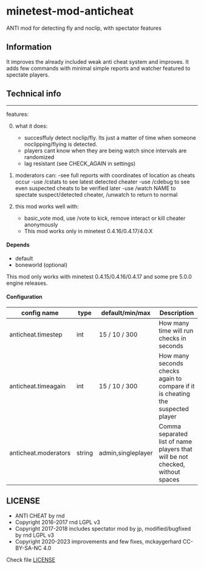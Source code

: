 minetest-mod-anticheat
======================

ANTI mod for detecting fly and noclip, with spectator features

Information
-----------

It improves the already included weak anti cheat system and improves. It adds 
few commands with minimal simple reports and watcher featured to spectate players.

## Technical info
-----------------

features:

0. what it does:
	- succesffuly detect noclip/fly. Its just a matter of time when someone noclipping/flying is detected.
	- players cant know when they are being watch since intervals are randomized
	- lag resistant (see CHECK_AGAIN in settings)

1. moderators can:
	-see full reports with coordinates of location as cheats occur
	-use /cstats to see latest detected cheater
	-use /cdebug to see even suspected cheats to be verified later
	-use /watch NAME to spectate suspect/detected cheater, /unwatch to return to normal

2. this mod works well with:
	- basic_vote mod, use /vote to kick, remove interact or kill cheater anonymously
	- This mod works only in minetest 0.4.16/0.4.17/4.0.X

#### Depends

* default
* boneworld (optional)

This mod only works with minetest 0.4.15/0.4.16/0.4.17 and some pre 5.0.0 engine releases.

#### Configuration

| config name          | type   | default/min/max    | Description                               |
| -------------------- | ------ | ------------------ | ----------------------------------------- |
| anticheat.timestep   | int    | 15 /  10 /  300    | How many time will run checks in seconds  |
| anticheat.timeagain  | int    | 15 /  10 /  300    | How many seconds checks again to compare if it is cheating the suspected player |
| anticheat.moderators | string | admin,singleplayer | Comma separated list of name players that will be not checked, without spaces   |

## LICENSE

* ANTI CHEAT by rnd
* Copyright 2016-2017 rnd  LGPL v3
* Copyright 2017-2018 includes spectator mod by jp, modified/bugfixed by rnd LGPL v3
* Copyright 2020-2023 improvements and few fixes, mckaygerhard CC-BY-SA-NC 4.0

Check file [LICENSE](LICENSE)
